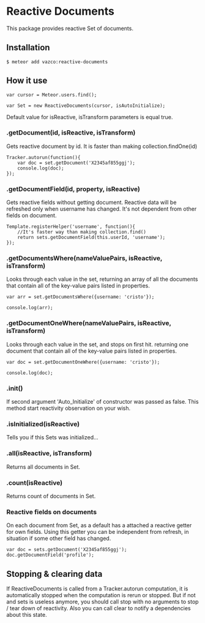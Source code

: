 # Reactive Documents
This package provides reactive Set of documents.

## Installation

```
$ meteor add vazco:reactive-documents
```

## How it use
```
var cursor = Meteor.users.find();

var Set = new ReactiveDocuments(cursor, isAutoInitialize);
```

Default value for isReactive, isTransform parameters is equal true.

### .getDocument(id, isReactive, isTransform)
Gets reactive document by id.
It is faster than making collection.findOne(id)

```
Tracker.autorun(function(){
    var doc = set.getDocument('X2345af855ggj');
    console.log(doc);
});
```
### .getDocumentField(id, property, isReactive)
Gets reactive fields without getting document.
Reactive data will be refreshed only when username has changed.
It's not dependent from other fields on document.

```
Template.registerHelper('username', function(){
    //It's faster way than making collection.find()
    return sets.getDocumentField(this.userId, 'username');
});
```


### .getDocumentsWhere(nameValuePairs, isReactive, isTransform)
Looks through each value in the set,
returning an array of all the documents that contain all of the key-value pairs listed in properties.

```
var arr = set.getDocumentsWhere({username: 'cristo'});

console.log(arr);

```

### .getDocumentOneWhere(nameValuePairs, isReactive, isTransform)
Looks through each value in the set, and stops on first hit.
returning one document that contain all of the key-value pairs listed in properties.

```
var doc = set.getDocumentOneWhere({username: 'cristo'});

console.log(doc);

```

### .init()
If second argument 'Auto_Initialize' of constructor was passed as false.
This method start reactivity observation on your wish.

### .isInitialized(isReactive)
Tells you if this Sets was initialized...

### .all(isReactive, isTransform)
Returns all documents in Set.


### .count(isReactive)
Returns count of documents in Set.

### Reactive fields on documents
On each document from Set, as a default has a attached a reactive getter for own fields.
Using this getter you can be independent from refresh, in situation if some other field has changed.

```
var doc = sets.getDocument('X2345af855ggj');
doc.getDocumentField('profile');
```
## Stopping & clearing data
If ReactiveDocuments is called from a Tracker.autorun computation, it is automatically stopped when the computation is rerun or stopped.
But if not and sets is useless anymore, you should call stop with no arguments to stop / tear down of reactivity.
Also you can call clear to notify a dependencies about this state.


